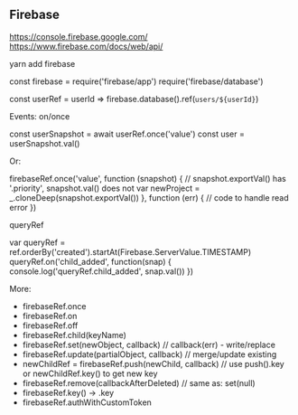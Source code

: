 ## Firebase

https://console.firebase.google.com/
https://www.firebase.com/docs/web/api/

yarn add firebase

const firebase = require('firebase/app')
require('firebase/database')

const userRef = userId => firebase.database().ref(`users/${userId}`)

Events: on/once

  const userSnapshot = await userRef.once('value')
  const user = userSnapshot.val()

Or:

  firebaseRef.once('value', function (snapshot) {
    // snapshot.exportVal() has '.priority', snapshot.val() does not
    var newProject = _.cloneDeep(snapshot.exportVal())
  }, function (err) {
    // code to handle read error
  })

queryRef

  var queryRef = ref.orderBy('created').startAt(Firebase.ServerValue.TIMESTAMP)
  queryRef.on('child_added', function(snap) {
    console.log('queryRef.child_added', snap.val())
  })

More:

- firebaseRef.once
- firebaseRef.on
- firebaseRef.off
- firebaseRef.child(keyName)
- firebaseRef.set(newObject, callback) // callback(err) - write/replace
- firebaseRef.update(partialObject, callback) // merge/update existing
- newChildRef = firebaseRef.push(newChild, callback) // use push().key or newChildRef.key() to get new key
- firebaseRef.remove(callbackAfterDeleted) // same as: set(null)
- firebaseRef.key() -> .key
- firebaseRef.authWithCustomToken
